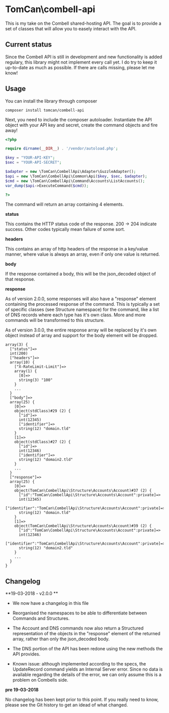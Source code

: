 # TomCan\combell-api
This is my take on the Combell shared-hosting API. The goal is to provide a set of classes that will allow you to easely interact with the API.

## Current status
Since the Combell API is still in development and new functionality is added regulary, this library might not implement every call yet. I do try to keep it up-to-date as much as possible. If there are calls missing, please let me know!

## Usage
You can install the library through composer
```
composer install tomcan/combell-api
```
Next, you need to include the composer autoloader. Instantiate the API object with your API key and secret, create the command objects and fire away!
```php
<?php  

require dirname(__DIR__) . '/vendor/autoload.php';

$key = "YOUR-API-KEY";  
$sec = "YOUR-API-SECRET";

$adapter = new \TomCan\CombellApi\Adapter\GuzzleAdapter();  
$api = new \TomCan\CombellApi\Common\Api($key, $sec, $adapter);  
$cmd = new \TomCan\CombellApi\Command\Accounts\ListAccounts();  
var_dump($api->ExecuteCommand($cmd));  

?>
```
The command will return an array containing 4 elements.

**status**

This contains the HTTP status code of the response. 200 -> 204 indicate success. Other codes typically mean failure of some sort.

**headers**

This contains an array of http headers of the response in a key/value manner, where value is always an array, even if only one value is returned.
 
**body**

If the response contained a body, this will be the json_decoded object of that response.

**response**

As of version 2.0.0, some responses will also have a "response" element containing the processed response of the command. This is typically a set of specific classes (see Structure namespace) for the command, like a list of DNS records where each type has it's own class. More and more commands will be transformed to this structure.

As of version 3.0.0, the entire response array will be replaced by it's own object instead of array and support for the body element will be dropped.

```
array(3) {
  ["status"]=>
  int(200)
  ["headers"]=>
  array(10) {
    ["X-RateLimit-Limit"]=>
    array(1) {
      [0]=>
      string(3) "100"
    }
    ...
  }
  ["body"]=>
  array(25) {
    [0]=>
    object(stdClass)#29 (2) {
      ["id"]=>
      int(12345)
      ["identifier"]=>
      string(12) "domain.tld"
    }
    [1]=>
    object(stdClass)#27 (2) {
      ["id"]=>
      int(12346)
      ["identifier"]=>
      string(12) "domain2.tld"
    }
    ...
  }
  ["response"]=>
  array(25) {
    [0]=>
    object(TomCan\CombellApi\Structure\Accounts\Account)#37 (2) {
      ["id":"TomCan\CombellApi\Structure\Accounts\Account":private]=>
      int(12345)
      ["identifier":"TomCan\CombellApi\Structure\Accounts\Account":private]=>
      string(12) "domain.tld"
    }
    [1]=>
    object(TomCan\CombellApi\Structure\Accounts\Account)#39 (2) {
      ["id":"TomCan\CombellApi\Structure\Accounts\Account":private]=>
      int(12346)
      ["identifier":"TomCan\CombellApi\Structure\Accounts\Account":private]=>
      string(12) "domain2.tld"
    }
    ...
  }
}
```

## Changelog

**19-03-2018 - v2.0.0 **

- We now have a changelog in this file

- Reorganised the namespaces to be able to differentiate between Commands and Structures.

- The Account and DNS commands now also return a Structured representation of the objects in the "response" element of the returned array, rather than only the json_decoded body.

- The DNS portion of the API has been redone using the new methods the API provides.

- Known issue: although implemented according to the specs, the UpdateRecord command yields an Internal Server error. Since no data is available regarding the details of the error, we can only assume this is a problem on Combells side.

**pre 19-03-2018**

No changelog has been kept prior to this point. If you really need to know, please see the Git history to get an idead of what changed.